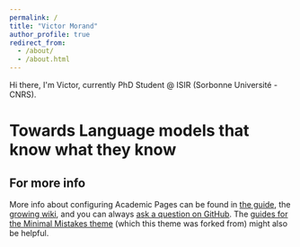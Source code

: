 ```yaml
---
permalink: /
title: "Victor Morand"
author_profile: true
redirect_from: 
  - /about/
  - /about.html
---
```


Hi there, I'm Victor, currently PhD Student @ ISIR (Sorbonne Université - CNRS).

Towards Language models that know what they know
======

For more info
------
More info about configuring Academic Pages can be found in [the guide](https://academicpages.github.io/markdown/), the [growing wiki](https://github.com/academicpages/academicpages.github.io/wiki), and you can always [ask a question on GitHub](https://github.com/academicpages/academicpages.github.io/discussions). The [guides for the Minimal Mistakes theme](https://mmistakes.github.io/minimal-mistakes/docs/configuration/) (which this theme was forked from) might also be helpful.
